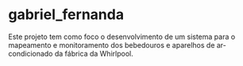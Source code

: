 # gabriel_fernanda

Este projeto tem como foco o desenvolvimento de um sistema para o mapeamento e monitoramento dos bebedouros e aparelhos de ar-condicionado da fábrica da Whirlpool.
